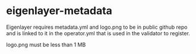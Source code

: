 # eigenlayer-metadata

Eigenlayer requires metadata.yml and logo.png to be in public github repo and is linked to it in the operator.yml that is used in the validator to register.

logo.png must be less than 1 MB
